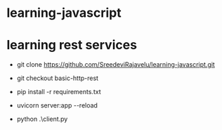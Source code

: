 # learning-javascript

# learning rest services

- git clone https://github.com/SreedeviRajavelu/learning-javascript.git
- git checkout basic-http-rest

- pip install -r requirements.txt
- uvicorn server:app --reload
- python .\client.py
